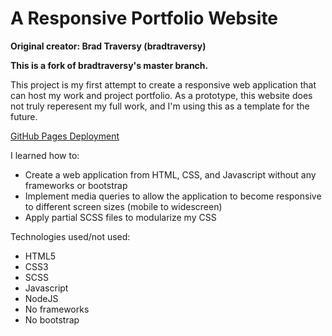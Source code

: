 # A Responsive Portfolio Website

**Original creator: Brad Traversy (bradtraversy)**

**This is a fork of bradtraversy's master branch.**

This project is my first attempt to create a responsive web application that can host my work and project portfolio. As a prototype, this website does not truly reperesent my full work, and I'm using this as a template for the future.

[GitHub Pages Deployment](https://victornguyen75.github.io/responsive_portfolio_website/ "My Portfolio Website")

I learned how to:

- Create a web application from HTML, CSS, and Javascript without any frameworks or bootstrap
- Implement media queries to allow the application to become responsive to different screen sizes (mobile to widescreen)
- Apply partial SCSS files to modularize my CSS

Technologies used/not used:

- HTML5
- CSS3
- SCSS
- Javascript
- NodeJS
- No frameworks
- No bootstrap
